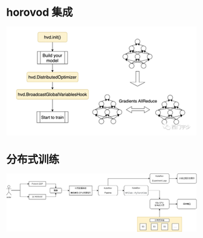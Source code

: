 
# horovod 集成

![horovod集成](../docs/images/horovod集成.png)

# 分布式训练

![分布式训练](../docs/images/分步式训练.png)